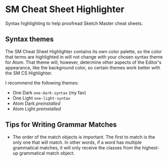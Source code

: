 # SM Cheat Sheet Highlighter
Syntax highlighting to help proofread Sketch Master cheat sheets.


## Syntax themes
The SM Cheat Sheet Highlighter contains its own color palette, so the color that terms are highlighted in will not change with your chosen syntax theme for Atom. That theme will, however, determine other aspects of the Editor's appearance, like the background color, so certain themes work better with the SM CS Highlighter.

I recommend the following themes:
- One Dark `one-dark-syntax` (my fav)
- One Light `one-light-syntax`
- Atom Dark _preinstalled_
- Atom Light _preinstalled_


## Tips for Writing Grammar Matches
- The order of the match objects is important. The first to match is the only one that will match. In other words, if a word has multiple grammatical matches, it will only receive the classes from the highest-up grammatical match object.
